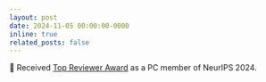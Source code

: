 ```yaml
---
layout: post
date: 2024-11-05 00:00:00-0000
inline: true
related_posts: false
---
```


🎉 Received [Top Reviewer Award](https://neurips.cc/Conferences/2024/ProgramCommittee#top-reviewers) as a PC member of NeurIPS 2024.